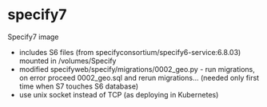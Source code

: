 # specify7
Specify7 image

* includes S6 files (from specifyconsortium/specify6-service:6.8.03) mounted in /volumes/Specify
* modified specifyweb/specify/migrations/0002_geo.py - run migrations, on error proceed 0002_geo.sql and rerun migrations... (needed only first time when S7 touches S6 database)  
* use unix socket instead of TCP (as deploying in Kubernetes)

